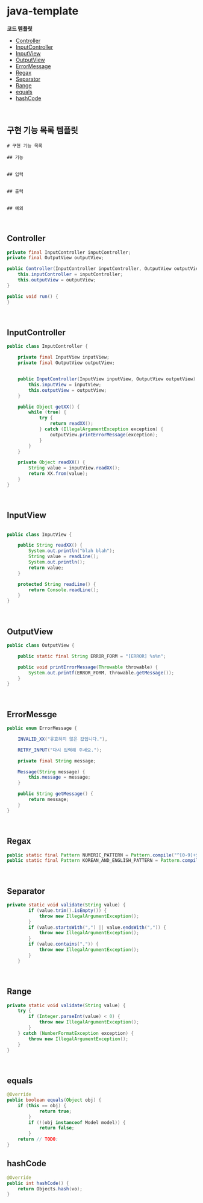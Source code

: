 # java-template

**코드 템플릿**

* [Controller](#controller)
* [InputController](#inputcontroller)
* [InputView](#inputview)
* [OutputView](#outputview)
* [ErrorMessage](#errormessage)
* [Regax](#regax)
* [Separator](#separator)
* [Range](#range)
* [equals](#equals)
* [hashCode](#hashcode)


<br>

## 구현 기능 목록 템플릿

```text
# 구현 기능 목록

## 기능


## 입력


## 출력


## 예외

```

<br>

## Controller

```java
private final InputController inputController;
private final OutputView outputView;

public Controller(InputController inputController, OutputView outputView) {
    this.inputController = inputController;
    this.outputView = outputView;
}

public void run() {
}
```

<br>

## InputController

```java
public class InputController {

    private final InputView inputView;
    private final OutputView outputView;


    public InputController(InputView inputView, OutputView outputView) {
        this.inputView = inputView;
        this.outputView = outputView;
    }

	public Object getXX() {
		while (true) {
			try {
				return readXX();
			} catch (IllegalArgumentException exception) {
                outputView.printErrorMessage(exception);
            }
		}
	}

	private Object readXX() {
		String value = inputView.readXX();
		return XX.from(value);
	}
}
```

<br>

## InputView

```java

public class InputView {

    public String readXX() {
        System.out.println("blah blah");
        String value = readLine();
        System.out.println();
        return value;
    }

    protected String readLine() {
        return Console.readLine();
    }
}
```

<br>

## OutputView

```java
public class OutputView {

    public static final String ERROR_FORM = "[ERROR] %s%n";

    public void printErrorMessage(Throwable throwable) {
        System.out.printf(ERROR_FORM, throwable.getMessage());
    }
}
```

<br>

## ErrorMessge

```java
public enum ErrorMessage {

    INVALID_XX("유효하지 않은 값입니다."),

    RETRY_INPUT("다시 입력해 주세요.");

    private final String message;

    Message(String message) {
        this.message = message;
    }

    public String getMessage() {
        return message;
    }
}
```

<br>

## Regax

```java
public static final Pattern NUMERIC_PATTERN = Pattern.compile("^[0-9]+$");
public static final Pattern KOREAN_AND_ENGLISH_PATTERN = Pattern.compile("^[ㄱ-ㅎ가-힣A-Za-z]+$");
```

<br>

## Separator

```java
private static void validate(String value) {
        if (value.trim().isEmpty()) {
            throw new IllegalArgumentException();
        }
        if (value.startsWith(",") || value.endsWith(",")) {
            throw new IllegalArgumentException();
        }
        if (value.contains(",")) {
            throw new IllegalArgumentException();
        }
    }
```

<br>

## Range

```java
private static void validate(String value) {
	try {
		if (Integer.parseInt(value) < 0) {
			throw new IllegalArgumentException();
		}
	} catch (NumberFormatException exception) {
		throw new IllegalArgumentException();
	}
}
```

<br>

## equals 

```java
@Override
public boolean equals(Object obj) {
	if (this == obj) {
            return true;
        }
        if (!(obj instanceof Model model)) {
            return false;
        }
	return // TODO:
}
```

## hashCode

```java
@Override
public int hashCode() {
	return Objects.hash(vo);
}
```
